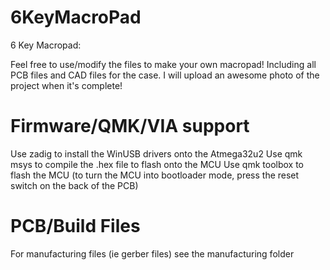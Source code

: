 # 6KeyMacroPad
6 Key Macropad:

Feel free to use/modify the files to make your own macropad!
Including all PCB files and CAD files for the case. I will upload an awesome photo of the project when it's complete!

# Firmware/QMK/VIA support
Use zadig to install the WinUSB drivers onto the Atmega32u2
Use qmk msys to compile the .hex file to flash onto the MCU
Use qmk toolbox to flash the MCU (to turn the MCU into bootloader mode, press the reset switch on the back of the PCB)

# PCB/Build Files
For manufacturing files (ie gerber files) see the manufacturing folder

